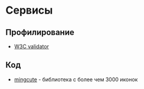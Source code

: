 # Сервисы

## Профилирование

- [W3C validator](https://validator.w3.org/)

## Код

- [mingcute](https://www.mingcute.com/) - библиотека с более чем 3000 иконок
